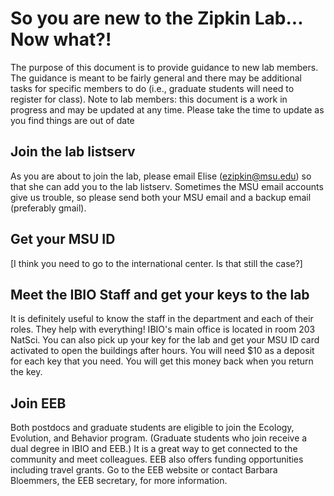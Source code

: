 # So you are new to the Zipkin Lab... Now what?!

The purpose of this document is to provide guidance to new lab members. The guidance is meant to be fairly general and there may be additional tasks for specific members to do (i.e., graduate students will need to register for class). Note to lab members: this document is a work in progress and may be updated at any time. Please take the time to update as you find things are out of date

## Join the lab listserv
As you are about to join the lab, please email Elise (ezipkin@msu.edu) so that she can add you to the lab listserv.  Sometimes the MSU email accounts give us trouble, so please send both your MSU email and a backup email (preferably gmail).

## Get your MSU ID
[I think you need to go to the international center. Is that still the case?]

## Meet the IBIO Staff and get your keys to the lab
It is definitely useful to know the staff in the department and each of their roles.  They help with everything!  IBIO's main office is located in room 203 NatSci. You can also pick up your key for the lab and get your MSU ID card activated to open the buildings after hours.  You will need $10 as a deposit for each key that you need. You will get this money back when you return the key.

## Join EEB
Both postdocs and graduate students are eligible to join the Ecology, Evolution, and Behavior program. (Graduate students who join receive a dual degree in IBIO and EEB.) It is a great way to get connected to the community and meet colleagues.  EEB also offers funding opportunities including travel grants. Go to the EEB website or contact Barbara Bloemmers, the EEB secretary, for more information.
